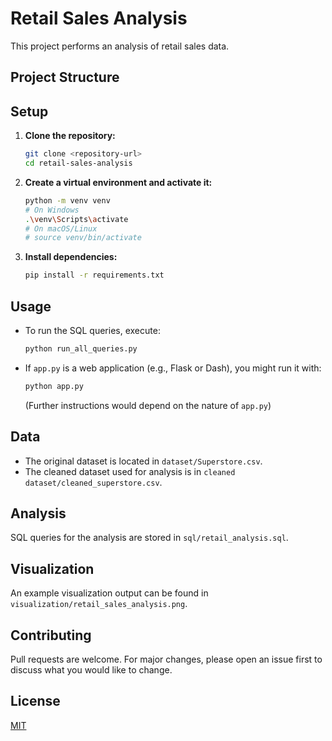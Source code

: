 # Retail Sales Analysis

This project performs an analysis of retail sales data.

## Project Structure


## Setup

1.  **Clone the repository:**
    ```bash
    git clone <repository-url>
    cd retail-sales-analysis
    ```
2.  **Create a virtual environment and activate it:**
    ```bash
    python -m venv venv
    # On Windows
    .\venv\Scripts\activate
    # On macOS/Linux
    # source venv/bin/activate
    ```
3.  **Install dependencies:**
    ```bash
    pip install -r requirements.txt
    ```

## Usage

-   To run the SQL queries, execute:
    ```bash
    python run_all_queries.py
    ```
-   If `app.py` is a web application (e.g., Flask or Dash), you might run it with:
    ```bash
    python app.py
    ```
    (Further instructions would depend on the nature of `app.py`)

## Data

-   The original dataset is located in `dataset/Superstore.csv`.
-   The cleaned dataset used for analysis is in `cleaned dataset/cleaned_superstore.csv`.

## Analysis

SQL queries for the analysis are stored in `sql/retail_analysis.sql`.

## Visualization

An example visualization output can be found in `visualization/retail_sales_analysis.png`.

## Contributing

Pull requests are welcome. For major changes, please open an issue first to discuss what you would like to change.

## License

[MIT](LICENSE)